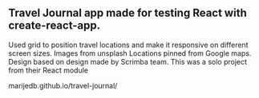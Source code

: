 ## Travel Journal app made for testing React with create-react-app. 

Used grid to position travel locations and make it responsive on different screen sizes. 
Images from unsplash
Locations pinned from Google maps. 
Design based on design made by Scrimba team. 
This was a solo project from their React module

marijedb.github.io/travel-journal/
